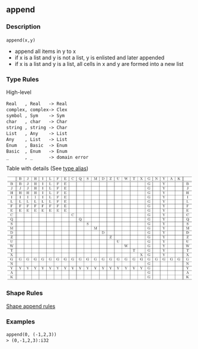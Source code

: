 ## append

### Description

`append(x,y)`

- append all items in y to x
- if x is a list and y is not a list, y is enlisted and later appended
- if x is a list and y is a list, all cells in x and y are formed into a new list

### Type Rules

High-level

```no-highlight
Real   , Real   -> Real
complex, complex-> Clex
symbol , Sym    -> Sym
char   , char   -> Char
string , string -> Char
List   , Any    -> List
Any    , List   -> List
Enum   , Basic  -> Enum
Basic  , Enum   -> Enum
_      , _      -> domain error
```

Table with details (See [type alias](../types.md))

![any](../types/append.png)

### Shape Rules

[Shape append rules](../shapes.md#shape-append)

### Examples

```no-highlight
append(0, (-1,2,3))
> (0,-1,2,3):i32
```
